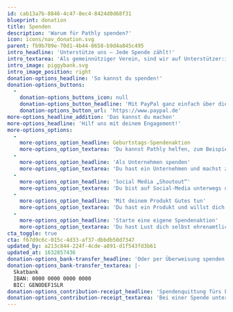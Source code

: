 ```yaml
---
id: cab13a7b-8846-4c47-8ec4-8424d0d68f31
blueprint: donation
title: Spenden
description: 'Warum für Pathly spenden?'
icon: icons/nav_donation.svg
parent: fb9b709e-70d1-4b44-8658-b9d4a845c495
intro_headline: 'Unterstütze uns – Jede Spende zählt!'
intro_textarea: 'Als gemeinnütziger Verein, sind wir auf Unterstützer:innen und Spenden angewiesen. Schon mit einer kleinen Spende kannst Du Pathly unterstützen und damit unsere Mission Krebspatient:innen und ihre Angehörigen auf ihrem Weg durch die Erkrankung zu begleiten.'
intro_image: piggybank.svg
intro_image_position: right
donation-options_headline: 'So kannst du spenden!'
donation-options_buttons:
  -
    donation-options_buttons_icon: null
    donation-options_button_headline: 'Mit PayPal ganz einfach über diesen Button spenden'
    donation-options_button_url: 'https://www.paypal.de'
more-options_headline_addition: 'Das kannst du machen'
more-options_headline: 'Hilf uns mit deinem Engagement!'
more-options_options:
  -
    more-options_option_headline: Geburtstags-Spendenaktion
    more-options_option_textarea: 'Du kannst Pathly helfen, zum Beispiel mit einer Geburtstags-Spendenaktion auf Facebook oder Instagram, so können deine Freunde an deinem Geburtstag für uns spenden.'
  -
    more-options_option_headline: 'Als Unternehmen spenden'
    more-options_option_textarea: 'Du hast ein Unternehmen und machst zum Beispiel eine Weihnachts-Spendenaktion? Dann denk bei der Planung deiner Spendenaktion an uns und unterstützt damit das Engagement von Pathly.'
  -
    more-options_option_headline: 'Social Media „Shoutout“'
    more-options_option_textarea: 'Du bist auf Social-Media unterwegs und hast Lust Pathly zu unterstützen? Dann schenk unserem Account ein „Shoutout“ und erzähl etwas über unser Initiative.'
  -
    more-options_option_headline: 'Mit deinem Produkt Gutes tun'
    more-options_option_textarea: 'Du hast ein Produkt und willst dich engagieren? Dann erklär dein Produkt zum Benefiz-Produkt und unterstütze unsere Verein mit einem Teil deines Verkaufserlöses.'
  -
    more-options_option_headline: 'Starte eine eigene Spendenaktion'
    more-options_option_textarea: 'Du hast Lust dich selbst ehrenamtlich zu engagieren? Dann starte doch deine eigene Spendenaktion und melde dich bei uns mit deiner Idee!'
cta_toggle: true
cta: f67d9c6c-015c-4d33-af37-dbbdb50d7347
updated_by: a213c844-224f-4cde-a891-d1f543fd3b61
updated_at: 1632857436
donation-options_bank-transfer_headline: 'Oder per Überweisung spenden!'
donation-options_bank-transfer_textarea: |-
  Skatbank
  IBAN: 0000 0000 0000 0000
  BIC: GENODEF1SLR
donation-options_contribution-receipt_headline: 'Spendenquittung fürs Finanzamt'
donation-options_contribution-receipt_textarea: 'Bei einer Spende unter 200€ reicht dem Finanzamt der Nachweis auf deinem Kontoauszug, bei Spenden über 200€ stellen wir dir selbstverständlich eine Spenden Quittung aus.'
---
```

